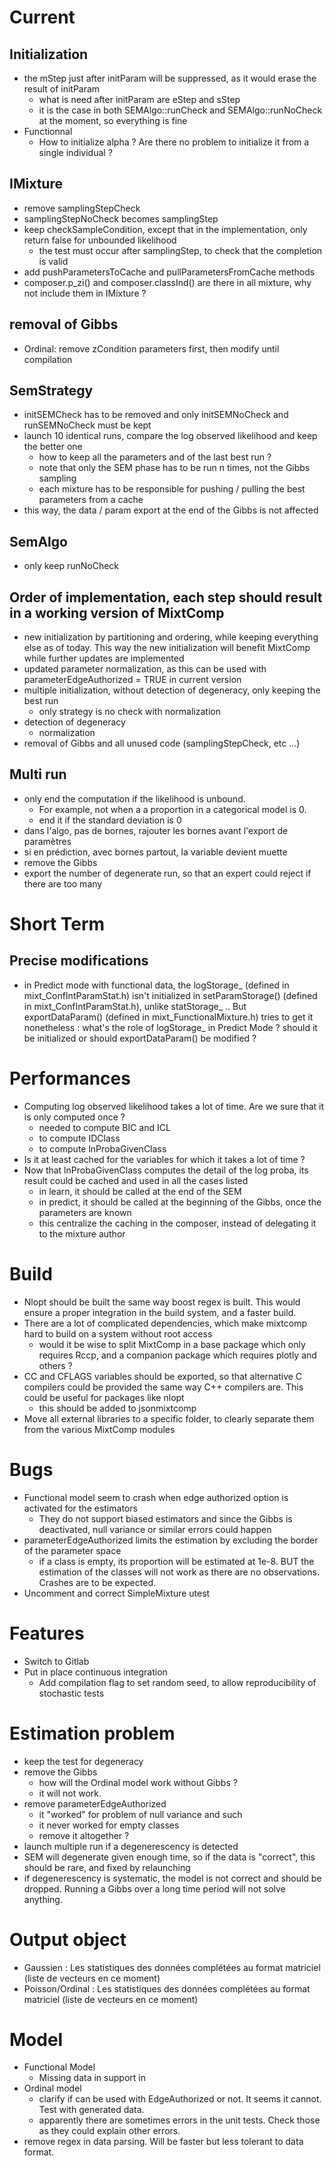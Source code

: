 # Current

## Initialization
- the mStep just after initParam will be suppressed, as it would erase the result of initParam
	- what is need after initParam are eStep and sStep
	- it is the case in both SEMAlgo::runCheck and SEMAlgo::runNoCheck at the moment, so everything is fine
- Functionnal
	- How to initialize alpha ? Are there no problem to initialize it from a single individual ?

## IMixture
- remove samplingStepCheck
- samplingStepNoCheck becomes samplingStep
- keep checkSampleCondition, except that in the implementation, only return false for unbounded likelihood
	- the test must occur after samplingStep, to check that the completion is valid
- add pushParametersToCache and pullParametersFromCache methods
- composer.p_zi() and composer.classInd() are there in all mixture, why not include them in IMixture ?

## removal of Gibbs

- Ordinal: remove zCondition parameters first, then modify until compilation

## SemStrategy
- initSEMCheck has to be removed and only initSEMNoCheck and runSEMNoCheck must be kept
- launch 10 identical runs, compare the log observed likelihood and keep the better one
	- how to keep all the parameters and of the last best run ?
	- note that only the SEM phase has to be run n times, not the Gibbs sampling
	- each mixture has to be responsible for pushing / pulling the best parameters from a cache
- this way, the data / param export at the end of the Gibbs is not affected

## SemAlgo
- only keep runNoCheck

## Order of implementation, each step should result in a working version of MixtComp
- new initialization by partitioning and ordering, while keeping everything else as of today. This way the new initialization will benefit MixtComp while further updates are implemented
- updated parameter normalization, as this can be used with parameterEdgeAuthorized = TRUE in current version
- multiple initialization, without detection of degeneracy, only keeping the best run
	- only strategy is no check with normalization
- detection of degeneracy
	- normalization
- removal of Gibbs and all unused code (samplingStepCheck, etc ...)

## Multi run

- only end the computation if the likelihood is unbound.
	- For example, not when a a proportion in a categorical model is 0.
	- end it if the standard deviation is 0
- dans l'algo, pas de bornes, rajouter les bornes avant l'export de paramètres
- si en prédiction, avec bornes partout, la variable devient muette
- remove the Gibbs
- export the number of degenerate run, so that an expert could reject if there are too many

# Short Term

## Precise modifications

- in Predict mode with functional data, the logStorage_ (defined in mixt_ConfIntParamStat.h) isn't initialized in setParamStorage() (defined in mixt_ConfIntParamStat.h), unlike statStorage_ .. But exportDataParam() (defined in mixt_FunctionalMixture.h) tries to get it nonetheless : what's the role of logStorage_ in Predict Mode ? should it be initialized or should exportDataParam() be modified ?

# Performances

- Computing log observed likelihood takes a lot of time. Are we sure that it is only computed once ?
    - needed to compute BIC and ICL
    - to compute IDClass
    - to compute lnProbaGivenClass
- Is it at least cached for the variables for which it takes a lot of time ?
- Now that lnProbaGivenClass computes the detail of the log proba, its result could be cached and used in all the cases listed
    - in learn, it should be called at the end of the SEM
    - in predict, it should be called at the beginning of the Gibbs, once the parameters are known
    - this centralize the caching in the composer, instead of delegating it to the mixture author

# Build

- Nlopt should be built the same way boost regex is built. This would ensure a proper integration in the build system, and a faster build.
- There are a lot of complicated dependencies, which make mixtcomp hard to build on a system without root access
    - would it be wise to split MixtComp in a base package which only requires Rccp, and a companion package which requires plotly and others ?
- CC and CFLAGS variables should be exported, so that alternative C compilers could be provided the same way C++ compilers are. This could be useful for packages like nlopt
    - this should be added to jsonmixtcomp
- Move all external libraries to a specific folder, to clearly separate them from the various MixtComp modules

# Bugs

- Functional model seem to crash when edge authorized option is activated for the estimators
    - They do not support biased estimators and since the Gibbs is deactivated, null variance or similar errors could happen
- parameterEdgeAuthorized limits the estimation by excluding the border of the parameter space
	- if a class is empty, its proportion will be estimated at 1e-8. BUT the estimation of the classes will not work as there are no observations. Crashes are to be expected.
- Uncomment and correct SimpleMixture utest

# Features

- Switch to Gitlab
- Put in place continuous integration
    - Add compilation flag to set random seed, to allow reproducibility of stochastic tests

# Estimation problem

- keep the test for degeneracy
- remove the Gibbs
    - how will the Ordinal model work without Gibbs ?
    - it will not work.
- remove parameterEdgeAuthorized
    - it "worked" for problem of null variance and such
    - it never worked for empty classes
    - remove it altogether ?
- launch multiple run if a degenerescency is detected
- SEM will degenerate given enough time, so if the data is "correct", this should be rare, and fixed by relaunching
- if degenerescency is systematic, the model is not correct and should be dropped. Running a Gibbs over a long time period will not solve anything.

# Output object

- Gaussien :
    Les statistiques des données complétées au format matriciel (liste de vecteurs en ce moment)
- Poisson/Ordinal :
    Les statistiques des données complétées au format matriciel (liste de vecteurs en ce moment)

# Model

- Functional Model
    - Missing data in support in
- Ordinal model
    - clarify if can be used with EdgeAuthorized or not. It seems it cannot. Test with generated data.
    - apparently there are sometimes errors in the unit tests. Check those as they could explain other errors.
- remove regex in data parsing. Will be faster but less tolerant to data format.